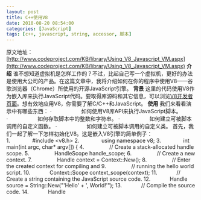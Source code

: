 ```yaml
---
layout: post
title: C++使用V8
date: 2010-08-20 08:54:00
categories: [JavaScript]
tags: [c++, javascript, string, accessor, 脚本]
---
```

原文地址：[http://www.codeproject.com/KB/library/Using_V8_Javascript_VM.aspx](http://www.codeproject.com/KB/library/Using_V8_Javascript_VM.aspx)
[](http://www.cppblog.com/images/cppblog_com/woaidongmao/WindowsLiveWriter/CGoogleChromeV8_AE8C/clip_image001_2.gif)
**介绍**
谁不想知道虚拟机是怎样工作的？不过，比起自己写一个虚拟机，更好的办法是使用大公司的产品。在这篇文章中，我将介绍如何在你的程序中使用V8——谷歌浏览器（Chrome）所使用的开源JavaScript引擎。
**背景**
这里的代码使用V8作为嵌入库来执行JavaScript代码。要取得库源码和其它信息，可以浏览[V8开发者页面](http://code.google.com/apis/v8/)。想有效地应用V8，你需要了解C/C++和JavaScript。
**使用**
我们来看看演示中有哪些东西：
·                    如何使用V8库API来执行JavaScript脚本。
·                    如何存取脚本中的整数和字符串。
·                    如何建立可被脚本调用的自定义函数。
·                    如何建立可被脚本调用的自定义类。
首先，我们一起了解一下怎样初始化V8。这是嵌入V8引擎的简单例子：
1.               #include <v8.h> 
2.               using namespace v8;
3.               int main(int argc, char* argv[]) {
4.                 // Create a stack-allocated handle scope.
5.                 HandleScope handle_scope;
6.                 // Create a new context. 
7.                 Handle<Context> context = Context::New();
8.                 // Enter the created context for compiling and
9.                 // running the hello world script.
10.             Context::Scope context_scope(context);
11.             // Create a string containing the JavaScript source code.
12.             Handle<String> source = String::New("'Hello' + ', World!'");
13.             // Compile the source code. 
14.             Handle<Script> script = Script::Compile(source);
15.             // Run the script to get the result.
16.             Handle<Value> result = script->Run();
17.             // Convert the result to an ASCII string and print it.
18.             String::AsciiValue ascii(result);
19.             printf("%s ", *ascii);
20.             return 0;
21.           }
好了，不过这还不能说明怎样让我们控制脚本中的变量和函数。
**全局模型（The Global Template）**
首先，我们需要一个全局模型来掌控我们所做的修改:
1.               v8::Handle<v8::ObjectTemplate> global = v8::ObjectTemplate::New();
这里建立了一个新的全局模型来管理我们的上下文(context)和定制。在V8里，每个上下文是分开的，它们有自己的全局模型。一个上下文就是一个独立的执行环境，相互之间没有关联，JavaScript运行于其中一个实例之中。
**自定义函数**
接下来，我们加入一个名为"plus"的自定义函数：
1.               // plus function implementation - Add two numbers
2.               v8::Handle<v8::Value> Plus(const v8::Arguments& args)
3.               { 
4.                   unsigned int A = args[0]->Uint32Value();
5.                   unsigned int B = args[1]->Uint32Value();
6.                   return v8_uint32(A +  B);
7.               } 
8.               //...
9.               //associates plus on script to the Plus function
10.           global->Set(v8::String::New("plus"), v8::FunctionTemplate::New(Plus));
自定义函数必须以const v8::Arguments&作为参数并返回v8::Handle<v8::Value>。我们把这个函数加入到模型中，关联名称"plus"到回调Plus。现在，在脚本中每次调用"plus"，我们的Plus函数就会被调用。这个函数只是返回两个参数的和。
现在我们可以在JavaScript里使用这个自定义函数了:
plus(120,44); 
在脚本里也可以得到函数的返回值：
x = plus(1,2);
if( x == 3){
  // do something important here!
}
**访问器(Accessor)——存取脚本中的变量**
现在，我们可以建立函数了...不过如果我们可以在脚本外定义一些东西岂不是更酷？Let's
 do it! V8里有个东东称为存取器（Accessor），使用它，我们可以关联一个名称到一对Get/Set函数上，V8会用它来存取脚本中的变量。
1.               global->SetAccessor(v8::String::New("x"), XGetter, XSetter);
这行代码关联名称"x"到XGetter和XSetter函数。这样在脚本中每次读取到"x"变量时都会调用XGetter，每次更新"x"变量时会调用XSetter。下面是这两个函数的代码:
1.               //the x variable!
2.               int x;
3.               //get the value of x variable inside javascript
4.               static v8::Handle<v8::Value> XGetter( v8::Local<v8::String> name,
5.                                 const v8::AccessorInfo& info) {
6.                 return  v8::Number::New(x);
7.               }
8.               //set the value of x variable inside javascript
9.               static void XSetter( v8::Local<v8::String> name,
10.                  v8::Local<v8::Value> value, const v8::AccessorInfo& info) {
11.             x = value->Int32Value();
12.           }
XGetter里我们把"x"转换成V8喜欢的数值类型。XSetter里，我们把传入的参数转换成整数，Int32Value是基本类型转换函数的一员，还有NumberValue对应double、BooleanValue对应bool,等。
现在，我们可以为字符串做相同的操作：
1.               //the username accessible on c++ and inside the script
2.               char username[1024];
3.               //get the value of username variable inside javascript
4.               v8::Handle<v8::Value> userGetter(v8::Local<v8::String> name,
5.                          const v8::AccessorInfo& info) {
6.                   return v8::String::New((char*)&username,strlen((char*)&username));
7.               }
8.               //set the value of username variable inside javascript
9.               void userSetter(v8::Local<v8::String> name, v8::Local<v8::Value> value,
10.               const v8::AccessorInfo& info) {
11.               v8::Local<v8::String> s = value->ToString();
12.               s->WriteAscii((char*)&username);
13.           }
对于字符串，有一点点不同，"userGetter"和XGetter做的一样，不过userSetter要先用ToString方法取得内部字符串，然后用WriteAscii函数把内容写到我们指定的内存中。现在，加入存取器：
1.               //create accessor for string username
2.               global->SetAccessor(v8::String::New("user"),userGetter,userSetter);
**打印输出**
"print"函数是另一个自定义函数，它通过"printf"输出所有的参数内容。和之前的"plus"函数一样，我们要在全局模型中注册这个函数：
1.               //associates print on script to the Print function
2.               global->Set(v8::String::New("print"), v8::FunctionTemplate::New(Print));
**实现"print"函数**
1.               // The callback that is invoked by v8 whenever the JavaScript 'print'
2.               // function is called. Prints its arguments on stdout separated by
3.               // spaces and ending with a newline.
4.               v8::Handle<v8::Value> Print(const v8::Arguments& args) {
5.                   bool first = true;
6.                   for (int i = 0; i < args.Length(); i++)
7.                   {
8.                       v8::HandleScope handle_scope;
9.                       if (first)
10.                   {
11.                       first = false;
12.                   }
13.                   else
14.                   {
15.                       printf(" ");
16.                   }
17.                   //convert the args[i] type to normal char* string
18.                   v8::String::AsciiValue str(args[i]);
19.                   printf("%s", *str);
20.               }
21.               printf(" ");
22.               //returning Undefined is the same as returning void...
23.               return v8::Undefined();
24.           }
这里，为每个参数都构建了v8::String::AsciiValue对象：数据的char*表示。通过它，我们就可以把所有类型都转换成字符串并打印出来。
**JavaScript演示**
在演示程序里，我们有一个简单的JavaScript脚本，调用了迄今为止我们建立的所有东西：
print("begin script");
print(script executed by + user);
if ( user == "John Doe"){
   print("/tuser name is invalid. Changing name to Chuck Norris");
   user = "Chuck Norris";
}
print("123 plus 27 = " + plus(123,27));
x = plus(3456789,6543211);
print("end script");
 
**存取C++对象**
[](http://www.cppblog.com/images/cppblog_com/woaidongmao/WindowsLiveWriter/CGoogleChromeV8_AE8C/clip_image002_2.gif)
**为我们的类准备环境**
如果用C++把一个类映射到JavaScript中去？放一个演示用的类上来先：
1.               //Sample class mapped to v8
2.               class Point 
3.               { 
4.               public: 
5.                   //constructor
6.                   Point(int x, int y):x_(x),y_(y){}
7.                
8.                   //internal class functions
9.                   //just increment x_
10.               void Function_A(){++x_;    }
11.            
12.               //increment x_ by the amount
13.               void Function_B(int vlr){x_+=vlr;}
14.            
15.               //variables
16.               int x_; 
17.           };
为了把这个类完全嵌入脚本中，我们需要映射类成员函数和类成员变量。第一步是在我们的上下文中映射一个类模型(class template):
1.               Handle<FunctionTemplate> point_templ = FunctionTemplate::New();
2.               point_templ->SetClassName(String::New("Point"));
我们建立了一个"函数"模型[FunctionTemplate]，但这里应该把它看成类。
然后，我们通过原型模型（Prototype Template）加入内建的类方法：
1.               Handle<ObjectTemplate> point_proto = point_templ->PrototypeTemplate();
2.               point_proto->Set("method_a", FunctionTemplate::New(PointMethod_A));
3.               point_proto->Set("method_b", FunctionTemplate::New(PointMethod_B));
接下来，类有了两个方法和对应的回调。但它们目前只在原型中，没有类实例访问器我们还不能使用它们。
1.               Handle<ObjectTemplate> point_inst = point_templ->InstanceTemplate();
2.               point_inst->SetInternalFieldCount(1);
SetInternalFieldCount函数为C++类建立一个空间(后面会用到)。
现在，我们有了类实例，加入访问器以访问内部变量:
1.               point_inst->SetAccessor(String::New("x"), GetPointX, SetPointX);
接着，“土壤”准备好了，开始播种:
1.               Point* p = new Point(0, 0);
新对象建立好了，目前只能在C++中使用，要放到脚本里，我们还要下面的代码:
1.               Handle<Function> point_ctor = point_templ->GetFunction();
2.               Local<Object> obj = point_ctor->NewInstance();
3.               obj->SetInternalField(0, External::New(p));
好了，GetFunction返回一个point构造器(JavaScript方面),通过它，我们可以用NewInstance生成一个新的实例。然后，用Point对象指针设置我们的内部域(我们前面用SetInternalFieldCount建立的空间)，JavaScript可以通过这个指针存取对象。
还少了一步，我们只有类模型和实例，但还缺一个名字来存取它：
1.               context->Global()->Set(String::New("point"), obj);
**在JavaScript里访问类方法**
最后，我们还要解释一下怎样在Point类中访问Function_A...
让我们看看PointMethod_A回调:
1.               Handle<Value> PointMethod_A(const Arguments& args)
2.               {
3.                   Local<Object> self = args.Holder();
4.                   Local<External> wrap = Local<External>::Cast(self->GetInternalField(0));
5.                   void* ptr = wrap->Value();
6.                   static_cast<Point*>(ptr)->Function_A();
7.                   return Integer::New(static_cast<Point*>(ptr)->x_);
8.               }
和普通访问器一样，我们必须处理参数。要访问我们的类，必须从内部域（第一个）中取得类指针。把内部域映射到"wrap"之后，我们使用它的"value"方法取得类指针。
**其它**
希望这篇文章对你有所帮助，如果发现文章有误，请不吝赐教
 
 
